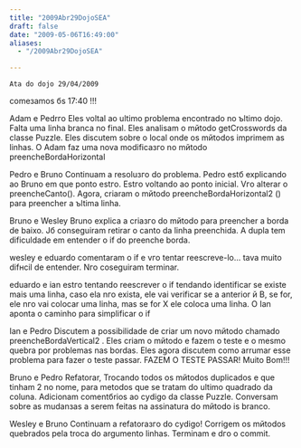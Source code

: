 ```yaml
---
title: "2009Abr29DojoSEA"
draft: false
date: "2009-05-06T16:49:00"
aliases:
  - "/2009Abr29DojoSEA"

---
```

    Ata do dojo 29/04/2009

comeзamos бs 17:40 !!!

Adam e Pedrгo Eles voltal ao ultimo problema encontrado no ъltimo dojo.
Falta uma linha branca no final. Eles analisam o mйtodo getCrosswords da
classe Puzzle. Eles discutem sobre o local onde os mйtodos imprimem as
linhas. O Adam faz uma nova modificaзгo no mйtodo
preencheBordaHorizontal

Pedro e Bruno Continuam a resoluзгo do problema. Pedro estб explicando
ao Bruno em que ponto estгo. Estгo voltando ao ponto inicial. Vгo
alterar o preencheCanto(). Agora, criaram o mйtodo
preencheBordaHorizontal2 () para preencher a ъltima linha.

Bruno e Wesley Bruno explica a criaзгo do mйtodo para preencher a borda
de baixo. Jб conseguiram retirar o canto da linha preenchida. A dupla
tem dificuldade em entender o if do preenche borda.

wesley e eduardo comentaram o if e vгo tentar reescreve-lo... tava muito
difнcil de entender. Nгo coseguiram terminar.

eduardo e ian estгo tentando reescrever o if tendando identificar se
existe mais uma linha, caso ela nгo exista, ele vai verificar se a
anterior й B, se for, ele nгo vai colocar uma linha, mas se for X ele
coloca uma linha. O Ian aponta o caminho para simplificar o if

Ian e Pedro Discutem a possibilidade de criar um novo mйtodo chamado
preencheBordaVertical2 . Eles criam o mйtodo e fazem o teste e o mesmo
quebra por problemas nas bordas. Eles agora discutem como arrumar esse
problema para fazer o teste passar. FAZEM O TESTE PASSAR! Muito Bom!!!

Bruno e Pedro Refatorar, Trocando todos os mйtodos duplicados e que
tinham 2 no nome, para metodos que se tratam do ultimo quadrado da
coluna. Adicionam comentбrios ao cуdigo da classe Puzzle. Conversam
sobre as mudanзas a serem feitas na assinatura do mйtodo is branco.

Wesley e Bruno Continuam a refatoraзгo do cуdigo! Corrigem os mйtodos
quebrados pela troca do argumento linhas. Terminam e dгo o commit.


